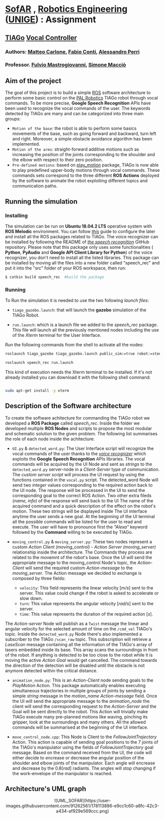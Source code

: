 #  [SofAR](https://corsi.unige.it/off.f/2020/ins/43589) , [Robotics Engineering](https://courses.unige.it/10635) ([UNIGE](https://unige.it/it/)) : Assignment
## [TIAGo](https://pal-robotics.com/robots/tiago/) [Vocal Controller](https://github.com/Uberi/speech_recognition)
### Authors: [Matteo Carlone](https://github.com/MatteoCarlone), [Fabio Conti](https://github.com/Fabioconti99), [Alessandro Perri](https://github.com/PerriAlessandro)
### Professor. [Fulvio Mastrogiovanni](https://rubrica.unige.it/personale/UkNHWFhr), [Simone Macciò](https://rubrica.unige.it/personale/UUNAWFho)



__Aim of the project__
----------------------
The goal of this project is to build a simple [ROS](https://www.ros.org) software architecture to perform some basic control on the [PAL Robotics](https://github.com/pal-robotics) TIAGo robot through vocal commands. To be more precise, __Google Speech Recognition__ APIs have been used to recognize the vocal commands of the user. The keywords detected by TIAGo are many and can be categorized into three main groups:
- `Motion of the base`: the robot is able to perform some basics movements of the base, such as going forward and backward, turn left and right. Moreover, a simple obstacle avoidance algorithm has been implemented.
- `Motion of the arms`: straight-forward additive motions such as increasing the position of the joints corresponding to the shoulder and the elbow with respect to their zero position.
- `Pre-defined motions`: based on [play_motion](http://wiki.ros.org/Robots/TIAGo/Tutorials/motions/play_motion) package, TIAGo is now able to play predefined upper-body motions through vocal commands.
These commands sets correspond to the three different **ROS Actions** deployed by the software to animate the robot exploiting different topics and communication paths.


__Running the simulation__
----------------------

### Installing 

The simulation can be run on __Ubuntu 18.04.2 LTS__ operative system with __ROS Melodic__ environment. You can follow [*this*](http://wiki.ros.org/Robots/TIAGo/Tutorials/Installation/InstallUbuntuAndROS) guide to configure the later and install all the ROS packages related to TIAGo.
The voice recognizer can be installed by following the README of [*the speech recognition*](https://github.com/Uberi/speech_recognition#readme) GitHub repository. Please note that this package only uses some functionalities ( __Python__, __PyAudio__ and __Google API Client Library for Python__) of the voice recognizer, you don't need to install all the listed libraries.
This package can be installed by moving all the files into a new folder called "speech_rec" and put it into the "src" folder of your ROS workspace, then run:

```bash
$ catkin build speech_rec  #build the package
```

### Running

To Run the simulation it is needed to use the two following *launch files*:

* `tiago_gazebo.launch`: that will launch the **gazebo** simulation of the TIAGo Robot.

* `run.launch`: which is a launch file we added to the *speech_rec* package. This file will launch all the previously mentioned nodes including the use of the *Xterm* terminal for the User Interface.

Run the following commands from the shell to activate all the nodes:

```bash
roslaunch tiago_gazebo tiago_gazebo.launch public_sim:=true robot:=steel

roslaunch speech_rec run.launch
```

This kind of execution needs the Xterm terminal to be installed. If it's not already installed you can download it with the following shell command:

```bash

sudo apt-get install -y xterm
```


__Description of the Software architecture__
----------------------
To create the software achitecture for commanding the TIAGo robot we developed a **ROS Package** called *speech_rec*. Inside the folder we developed multiple **ROS Nodes** and scripts to propose the most modular and schematic solution to the given problem.
The following list summarises the role of each node inside the achitecture:

* `UI.py` & `detected_word.py`: The User Interface script will recognize the vocal commands of the user thanks to the [*voice recognizer*](https://github.com/Uberi/speech_recognition) which exploits the __Google Speech Recognition__ APIs libraries. The vocal commands will be acquired by the UI Node and sent as *strings* to the `detected_word.py` server-node in a *Client-Server* type of communication. 
The *custom server script* will process the UI request by using the functions contained in the `vocal.py` script. 
The detected_word Node will send two *integer* values corresponding to the required action back to the UI node. The response will be processed in the UI to send the corresponding goal to the correct ROS Action. Two other extra fileds (*name, info*) of the response will send back to the UI The name of the acquired command and a quick description of the effect on the robot's motion. These two strings will be displayed inside The UI interface anytime the user sends a new goal. At the beginning of the UI terminal all the possible commands will be listed for the user to read and execute. The user will have to pronounce first the *"Alexa"* keyword followed by the **Command** willing to be executed by TIAGo.

* `moving_control.py` & `moving_server.py`: These two nodes represent a custom *Action Client (moving_control)* - *Action Server (moving_server)* relationship inside the architecture. The Commands they process are related to the movemnt of the robot's base. Once the UI will send the appropriate message to the moving_control Node's topic, the *Action-Client* will send the required custom *Action-message* to the *moving_server*. The Action message we decided to exchange is composed by three fields:

	* `velocity`: This field represents the linear velocity [*m/s*] sent to the server. This value could change if the robot is asked to accelerate or slow down. 
	* `turn`: This value represents the angular velocity [*rad/s*] sent to the server.
	* `time`: This value represents the duration of the required action [*s*].

The *Action-server* Node will publish as a `Twist` message the linear and angular velocity for the selected amount of time on the `/cmd_vel` TIAGo's topic. Inside the `detected_word.py` Node there's also implemented a subscriber to the TIAGo `/scan_raw` topic. This subscription will retrieve a *LaseScan* message containing all the information of the TIAGo's array of lasers embedded inside its base. This array scans the surroundings in front of the robot. If anything is detected to be too close to the robot while it is moving the active *Action Goal* would get cancelled. The command towards the direction of the detection will be disabled until the obstacle is not anymore detected within the critical distance.

* `animation_node.py`: This is an *Action-Client* node sending goals to the *PlayMotion* Action. This package automatically enables executing simultaneous trajectories in multiple groups of joints by sending a simple *string* message in the *motion_name Action-message* field. Once the UI will send the appropriate message to the *animation_node* the client will send the corresponding request to the *Action-Server* and the Goal will be sent directly to the robot. This Action will trivially make TIAGo execute many pre-planned motions like waving, pinching its gripper, look at the surroundings and many others. All the allowed commands will be summarised at the beginning of the UI interface.

* `move_control_node.cpp`: This Node is Client to the *FollowJointTrajectory* Action. This action is capable of sending goal positions to the 7 joints of the TIAGo's manipulator using the fields of *FollowJointTrajectory* goal message. Based on the command received from the UI, the code will either decide to encrease or decrease the angular position of the shoulder and elbow joints of the manipulator. Each angle will encrease and decrease by the 0.8[*rad*] radiants. The angles will stop changing if the work-envelope of the manipulator is reached.



__Architecture's UML graph__
----------------------
<p align="center">
![UML_SOFAR](https://user-images.githubusercontent.com/91262561/178113886-e9cc1c60-a8fc-42c3-a434-af929e569ccc.png)
</p>

